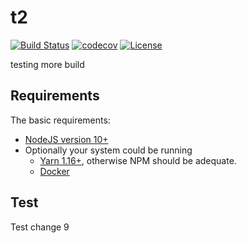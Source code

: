 # t2
[![Build Status](https://travis-ci.org/cdcabrera/t2.svg?branch=master)](https://travis-ci.org/cdcabrera/apidoc-mock)
[![codecov](https://codecov.io/gh/cdcabrera/t2/branch/master/graph/badge.svg)](https://codecov.io/gh/cdcabrera/apidoc-mock)
[![License](https://img.shields.io/github/license/cdcabrera/t2.svg)](https://github.com/cdcabrera/apidoc-mock/blob/master/LICENSE)

testing more build

## Requirements
The basic requirements:
 * [NodeJS version 10+](https://nodejs.org/)
 * Optionally your system could be running
    - [Yarn 1.16+](https://yarnpkg.com), otherwise NPM should be adequate.
    - [Docker](https://docs.docker.com/engine/installation/)
    
## Test
Test change 9
